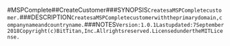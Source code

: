 #MSPComplete##CreateCustomer###SYNOPSIS```CreatesaMSPCompletecustomer.```###DESCRIPTION```CreatesaMSPCompletecustomerwiththeprimarydomain,companynameandcountryname.```###NOTES```Version:1.0.1Lastupdated:7September2018Copyright(c)BitTitan,Inc.Allrightsreserved.LicensedundertheMITLicense.```
